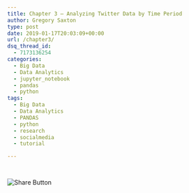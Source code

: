 ```yaml
---
title: Chapter 3 – Analyzing Twitter Data by Time Period
author: Gregory Saxton
type: post
date: 2019-01-17T20:03:09+00:00
url: /chapter3/
dsq_thread_id:
  - 7173136254
categories:
  - Big Data
  - Data Analytics
  - jupyter_notebook
  - pandas
  - python
tags:
  - Big Data
  - Data Analytics
  - PANDAS
  - python
  - research
  - socialmedia
  - tutorial

---
```

<div style="padding-bottom:20px; padding-top:10px;" class="hupso-share-buttons">
  <!-- Hupso Share Buttons - https://www.hupso.com/share/ -->
  
  <a class="hupso_toolbar" href="https://www.hupso.com/share/"><img src="http://static.hupso.com/share/buttons/share-medium.png" style="border:0px; padding-top: 5px; float:left;" alt="Share Button" /></a><!-- Hupso Share Buttons -->
</div>